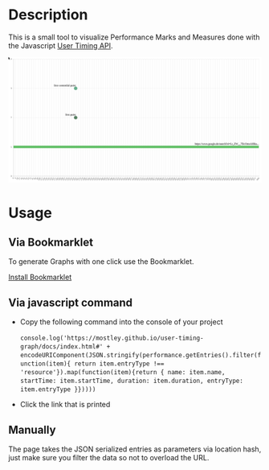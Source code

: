 # Description

This is a small tool to visualize Performance Marks and Measures done with the Javascript [User Timing API](https://developer.mozilla.org/en-US/docs/Web/API/User_Timing_API).

![Example Screenshot](/docs/graph_example.png)

# Usage

## Via Bookmarklet

To generate Graphs with one click use the Bookmarklet.

[Install Bookmarklet](https://mostley.github.io/user-timing-graph/docs/bookmarklet.html)


## Via javascript command
- Copy the following command into the console of your project

  `console.log('https://mostley.github.io/user-timing-graph/docs/index.html#' + encodeURIComponent(JSON.stringify(performance.getEntries().filter(function(item){ return item.entryType !== 'resource'}).map(function(item){return { name: item.name, startTime: item.startTime, duration: item.duration, entryType: item.entryType }}))))`

- Click the link that is printed

## Manually

The page takes the JSON serialized entries as parameters via location hash, just make sure you filter the data so not to overload the URL.

